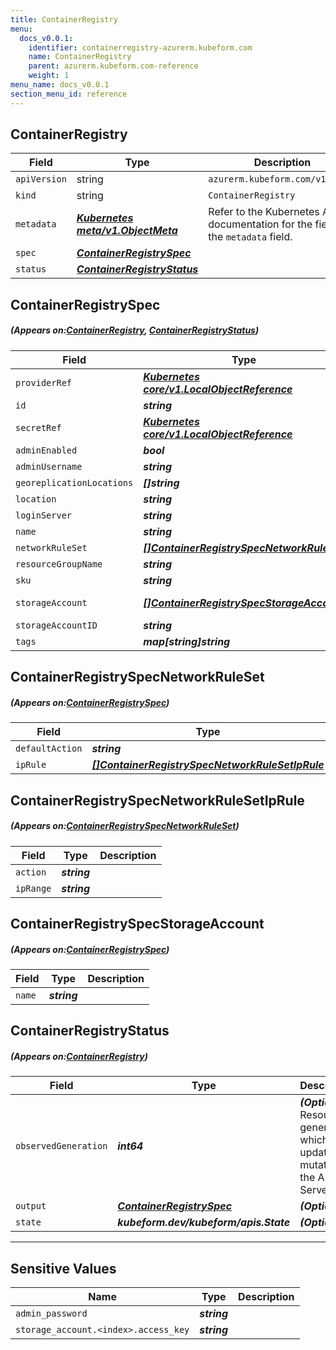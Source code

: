 ```yaml
---
title: ContainerRegistry
menu:
  docs_v0.0.1:
    identifier: containerregistry-azurerm.kubeform.com
    name: ContainerRegistry
    parent: azurerm.kubeform.com-reference
    weight: 1
menu_name: docs_v0.0.1
section_menu_id: reference
---
```


## ContainerRegistry
| Field | Type | Description |
| ------ | ----- | ----------- |
| `apiVersion` | string | `azurerm.kubeform.com/v1alpha1` |
|    `kind` | string | `ContainerRegistry` |
| `metadata` | ***[Kubernetes meta/v1.ObjectMeta](https://kubernetes.io/docs/reference/generated/kubernetes-api/v1.13/#objectmeta-v1-meta)***|Refer to the Kubernetes API documentation for the fields of the `metadata` field.|
| `spec` | ***[ContainerRegistrySpec](#ContainerRegistrySpec)***||
| `status` | ***[ContainerRegistryStatus](#ContainerRegistryStatus)***||
## ContainerRegistrySpec
##### (Appears on:[ContainerRegistry](#ContainerRegistry), [ContainerRegistryStatus](#ContainerRegistryStatus))
| Field | Type | Description |
| ------ | ----- | ----------- |
| `providerRef` | ***[Kubernetes core/v1.LocalObjectReference](https://kubernetes.io/docs/reference/generated/kubernetes-api/v1.13/#localobjectreference-v1-core)***||
| `id` | ***string***||
| `secretRef` | ***[Kubernetes core/v1.LocalObjectReference](https://kubernetes.io/docs/reference/generated/kubernetes-api/v1.13/#localobjectreference-v1-core)***||
| `adminEnabled` | ***bool***| ***(Optional)*** |
| `adminUsername` | ***string***| ***(Optional)*** |
| `georeplicationLocations` | ***[]string***| ***(Optional)*** |
| `location` | ***string***||
| `loginServer` | ***string***| ***(Optional)*** |
| `name` | ***string***||
| `networkRuleSet` | ***[[]ContainerRegistrySpecNetworkRuleSet](#ContainerRegistrySpecNetworkRuleSet)***| ***(Optional)*** |
| `resourceGroupName` | ***string***||
| `sku` | ***string***| ***(Optional)*** |
| `storageAccount` | ***[[]ContainerRegistrySpecStorageAccount](#ContainerRegistrySpecStorageAccount)***| ***(Optional)*** Deprecated|
| `storageAccountID` | ***string***| ***(Optional)*** |
| `tags` | ***map[string]string***| ***(Optional)*** |
## ContainerRegistrySpecNetworkRuleSet
##### (Appears on:[ContainerRegistrySpec](#ContainerRegistrySpec))
| Field | Type | Description |
| ------ | ----- | ----------- |
| `defaultAction` | ***string***| ***(Optional)*** |
| `ipRule` | ***[[]ContainerRegistrySpecNetworkRuleSetIpRule](#ContainerRegistrySpecNetworkRuleSetIpRule)***| ***(Optional)*** |
## ContainerRegistrySpecNetworkRuleSetIpRule
##### (Appears on:[ContainerRegistrySpecNetworkRuleSet](#ContainerRegistrySpecNetworkRuleSet))
| Field | Type | Description |
| ------ | ----- | ----------- |
| `action` | ***string***||
| `ipRange` | ***string***||
## ContainerRegistrySpecStorageAccount
##### (Appears on:[ContainerRegistrySpec](#ContainerRegistrySpec))
| Field | Type | Description |
| ------ | ----- | ----------- |
| `name` | ***string***||
## ContainerRegistryStatus
##### (Appears on:[ContainerRegistry](#ContainerRegistry))
| Field | Type | Description |
| ------ | ----- | ----------- |
| `observedGeneration` | ***int64***| ***(Optional)*** Resource generation, which is updated on mutation by the API Server.|
| `output` | ***[ContainerRegistrySpec](#ContainerRegistrySpec)***| ***(Optional)*** |
| `state` | ***kubeform.dev/kubeform/apis.State***| ***(Optional)*** |
---
## Sensitive Values
| Name | Type | Description |
|------|------|-------------|
| `admin_password` | ***string*** ||
| `storage_account.<index>.access_key` | ***string*** ||
